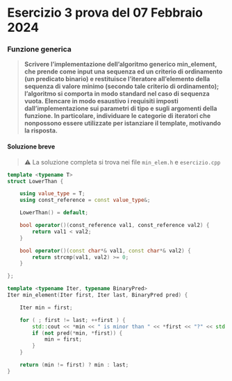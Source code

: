 # Esercizio 3 prova del 07 Febbraio 2024

### Funzione generica

> **Scrivere l’implementazione dell’algoritmo generico min_element, che prende come input una sequenza ed un criterio di ordinamento (un predicato binario) e restituisce l’iteratore all’elemento della sequenza di valore minimo (secondo tale criterio di ordinamento); l’algoritmo si comporta in modo standard nel caso di sequenza vuota. Elencare in modo esaustivo i requisiti imposti dall’implementazione sui parametri di tipo e sugli argomenti della funzione. In particolare, individuare le categorie di iteratori che nonpossono essere utilizzate per istanziare il template, motivando la risposta.**

#### Soluzione breve

> :warning: La soluzione completa si trova nei file `min_elem.h` e `esercizio.cpp`

```c++
template <typename T>
struct LowerThan {

    using value_type = T;
    using const_reference = const value_type&;

    LowerThan() = default;

    bool operator()(const_reference val1, const_reference val2) {
        return val1 < val2;
    }

    bool operator()(const char*& val1, const char*& val2) {
        return strcmp(val1, val2) >= 0;
    }

};

template <typename Iter, typename BinaryPred>
Iter min_element(Iter first, Iter last, BinaryPred pred) {

    Iter min = first;

    for ( ; first != last; ++first ) {
        std::cout << *min << " is minor than " << *first << "?" << std::endl;
        if (not pred(*min, *first)) {
            min = first;
        }
    }

    return (min != first) ? min : last; 
}
```